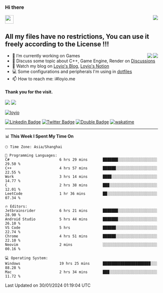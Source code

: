 <h3 align="left">Hi there</h3>
<img src='https://em-content.zobj.net/source/animated-noto-color-emoji/356/waving-hand_light-skin-tone_1f44b-1f3fb_1f3fb.gif' width='28' />
<a align="right" href="https://github.com/loyio/loyio/blob/master/STAR/README.md"><img align="right" src="https://img.shields.io/badge/LOYIO-STAR-green" /></a>

## All my files have no restrictions, You can use it freely according to the License !!!

<a href="https://github.com/loyio#gh-light-mode-only">
     <img align="right"  src="https://loy-readme.vercel.app/api/top-langs/?username=loyio&langs_count=6&hide=css,html,jupyter%20notebook" />
</a>

<a href="https://github.com/loyio#gh-dark-mode-only">
  <img align="right"  src="https://loy-readme.vercel.app/api/top-langs/?username=loyio&langs_count=6&theme=slateorange&hide=css,html,jupyter%20notebook" />
</a>



- 🔭 I’m currently working on Games
- 💬 Discuss some topic about C++, Game Engine, Render on [Discussions](https://github.com/loyio/loyio/discussions)
- 📔 Watch my blog on [Loyio's Blog](https://loyio.me), [Loyio's Notion](https://loyio.notion.site/loyio/Loyio-s-Dashboard-2f56bd29222a445ea9d9e8802a1ac83b)
- 💻 Some configurations and peripherals I'm using in [dotfiles](https://github.com/loyio/dotfiles)
- 📫 How to reach me: i#loyio.me


#### Thank you for the visit.
<img src="http://profile-counter.glitch.me/loyio/count.svg" />

<img src="https://loy-readme.vercel.app/api?username=loyio&show_icons=true&hide=stars&include_all_commits=true&hide_title=true&theme=slateorange" />

     

[![loyio](https://github-profile-trophy.vercel.app/?username=loyio&theme=onedark&column=4)](https://github.com/loyio)

[![Linkedin Badge](https://img.shields.io/badge/-@loyio-0077b5?style=flat-square&logo=Linkedin&logoColor=white&labelColor=0077b5&link=https://www.linkedin.com/in/loyio-hex-363172158/)](https://www.linkedin.com/in/loyio-hex-363172158/)
[![Twitter Badge](https://img.shields.io/badge/-@loyiome-000000?style=flat-square&labelColor=000000&logo=x&logoColor=white&link=https://twitter.com/loyiome)](https://twitter.com/loyiome)
[![Double Badge](https://img.shields.io/badge/@loyio-007722?style=flat&logo=Douban&logoColor=white)](https://www.douban.com/people/susmote)
[![wakatime](https://wakatime.com/badge/user/c0ddc104-5a20-41d1-ab9a-c4d9ea20a4d9.svg)](https://wakatime.com/@c0ddc104-5a20-41d1-ab9a-c4d9ea20a4d9)

-------
<!--START_SECTION:waka-->
📊 **This Week I Spent My Time On** 

```text
🕑︎ Time Zone: Asia/Shanghai

💬 Programming Languages: 
C#                       6 hrs 29 mins       ███████░░░░░░░░░░░░░░░░░░   29.50 % 
C++                      4 hrs 57 mins       ██████░░░░░░░░░░░░░░░░░░░   22.55 % 
Work                     3 hrs 14 mins       ████░░░░░░░░░░░░░░░░░░░░░   14.77 % 
C                        2 hrs 38 mins       ███░░░░░░░░░░░░░░░░░░░░░░   12.01 % 
LeetCode                 1 hr 36 mins        ██░░░░░░░░░░░░░░░░░░░░░░░   07.34 % 

🔥 Editors: 
Jetbrainsrider           6 hrs 21 mins       ███████░░░░░░░░░░░░░░░░░░   28.90 % 
Android Studio           5 hrs 44 mins       ███████░░░░░░░░░░░░░░░░░░   26.10 % 
VS Code                  5 hrs               ██████░░░░░░░░░░░░░░░░░░░   22.74 % 
Chrome                   4 hrs 51 mins       ██████░░░░░░░░░░░░░░░░░░░   22.10 % 
Neovim                   2 mins              ░░░░░░░░░░░░░░░░░░░░░░░░░   00.16 % 

💻 Operating System: 
Windows                  19 hrs 25 mins      ██████████████████████░░░   88.28 % 
Mac                      2 hrs 34 mins       ███░░░░░░░░░░░░░░░░░░░░░░   11.72 % 
```


 Last Updated on 30/01/2024 01:19:04 UTC
<!--END_SECTION:waka-->
